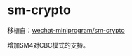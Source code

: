 # sm-crypto

移植自：[wechat-miniprogram/sm-crypto](https://github.com/wechat-miniprogram/sm-crypto)

增加SM4对CBC模式的支持。
